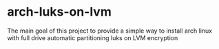 # arch-luks-on-lvm
The main goal of this project to provide a simple way to install arch linux with full drive automatic partitioning luks on LVM encryption
